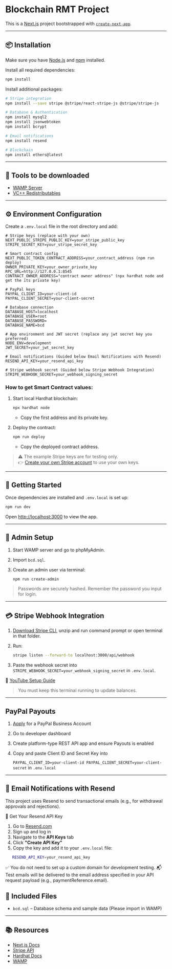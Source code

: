 # Blockchain RMT Project

This is a [Next.js](https://nextjs.org) project bootstrapped with [`create-next-app`](https://nextjs.org/docs/app/api-reference/cli/create-next-app).

---

## 📦 Installation

Make sure you have [Node.js](https://nodejs.org/) and [npm](https://www.npmjs.com/) installed.

Install all required dependencies:

```bash
npm install
```

Install additional packages:

```bash
# Stripe integration
npm install --save stripe @stripe/react-stripe-js @stripe/stripe-js

# Database & Authentication
npm install mysql2
npm install jsonwebtoken
npm install bcrypt

# Email notifications
npm install resend

# Blockchain
npm install ethers@latest
```

---

## 🧰 Tools to be downloaded

- [WAMP Server](https://sourceforge.net/projects/wampserver/)
- [VC++ Redistributables](https://github.com/abbodi1406/vcredist/releases)

---

## ⚙️ Environment Configuration

Create a `.env.local` file in the root directory and add:

```env
# Stripe keys (replace with your own)
NEXT_PUBLIC_STRIPE_PUBLIC_KEY=your_stripe_public_key
STRIPE_SECRET_KEY=your_stripe_secret_key

# Smart contract config
NEXT_PUBLIC_TOKEN_CONTRACT_ADDRESS=your_contract_address (npm run deploy)
OWNER_PRIVATE_KEY=your_owner_private_key
RPC_URL=http://127.0.0.1:8545
CONTRACT_OWNER_ADDRESS="contract owner address" (npx hardhat node and get the its private key)

# PayPal keys
PAYPAL_CLIENT_ID=your-client-id
PAYPAL_CLIENT_SECRET=your-client-secret

# Database connection
DATABASE_HOST=localhost
DATABASE_USER=root
DATABASE_PASSWORD=
DATABASE_NAME=bcd

# App environment and JWT secret (replace any jwt secret key you preferred)
NODE_ENV=development
JWT_SECRET=your_jwt_secret_key

# Email notifications (Guided below Email Notifications with Resend)
RESEND_API_KEY=your_resend_api_key

# Stripe webhook secret (Guided below Stripe Webhook Integration)
STRIPE_WEBHOOK_SECRET=your_webhook_signing_secret 
```

### How to get Smart Contract values:

1. Start local Hardhat blockchain:
   
   ```bash
   npx hardhat node
   ```
   
   - Copy the first address and its private key.

2. Deploy the contract:
   
   ```bash
   npm run deploy
   ```
   
   - Copy the deployed contract address.

> ⚠️ The example Stripe keys are for testing only.  
> 👉 [Create your own Stripe account](https://dashboard.stripe.com/register) to use your own keys.

---

## 🚀 Getting Started

Once dependencies are installed and `.env.local` is set up:

```bash
npm run dev
```

Open [http://localhost:3000](http://localhost:3000) to view the app.

---

## 🧪 Admin Setup

1. Start WAMP server and go to phpMyAdmin.
2. Import `bcd.sql`.
3. Create an admin user via terminal:
   
   ```bash
   npm run create-admin
   ```

> Passwords are securely hashed. Remember the password you input for login.

---

## 💳 Stripe Webhook Integration

1. [Download Stripe CLI](https://stripe.com/docs/stripe-cli), unzip and run command prompt or open terminal in that folder.
2. Run:
   
   ```bash
   stripe listen --forward-to localhost:3000/api/webhook
   ```
3. Paste the webhook secret into `STRIPE_WEBHOOK_SECRET=your_webhook_signing_secret` in `.env.local`. 

🎥 [YouTube Setup Guide](https://www.youtube.com/watch?v=1l4NMj-NTUE&t=616s)

> You must keep this terminal running to update balances.

---

## PayPal Payouts

1. [Apply](https://www.paypal.com/my/webapps/mpp/account-selection) for a PayPal Business Account

2. Go to developer dashboard

3. Create platform-type REST API app and ensure Payouts is enabled

4. Copy and paste Client ID and Secret Key into 
   
   `PAYPAL_CLIENT_ID=your-client-id
   PAYPAL_CLIENT_SECRET=your-client-secret` in `.env.local`

---

## 📧 Email Notifications with Resend
This project uses Resend to send transactional emails (e.g., for withdrawal approvals and rejections).

🔑 Get Your Resend API Key
1. Go to [Resend.com](https://resend.com/)
2. Sign up and log in
3. Navigate to the **API Keys** tab
4. Click **"Create API Key"**
5. Copy the key and add it to your `.env.local` file:
   
```bash
   RESEND_API_KEY=your_resend_api_key
```
   
✅ You do not need to set up a custom domain for development testing.
📬 Test emails will be delivered to the email address specified in your API request payload (e.g., paymentReference.email).


## 📎 Included Files

- `bcd.sql` – Database schema and sample data (Please import in WAMP)

---

## 📚 Resources

- [Next.js Docs](https://nextjs.org/docs)
- [Stripe API](https://stripe.com/docs)
- [Hardhat Docs](https://hardhat.org/docs)
- [WAMP](https://www.wampserver.com/en/)

